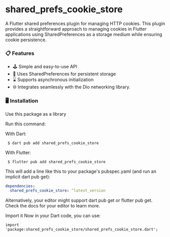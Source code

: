 # shared_prefs_cookie_store

A Flutter shared preferences plugin for managing HTTP cookies. This plugin provides a straightforward approach to managing cookies in Flutter applications using SharedPreferences as a storage medium while ensuring cookie persistence.

### 📋 Features

- 🕹 Simple and easy-to-use API
- 💽 Uses SharedPreferences for persistent storage
- ⌛ Supports asynchronous initialization
- 🌐 Integrates seamlessly with the Dio networking library.

### 🖥 Installation

Use this package as a library

Run this command:

With Dart:

```console
 $ dart pub add shared_prefs_cookie_store
```

With Flutter:

```console
 $ flutter pub add shared_prefs_cookie_store
```

This will add a line like this to your package's pubspec.yaml (and run an implicit dart pub get):

```yaml
dependencies:
  shared_prefs_cookie_store: ^latest_version
```
Alternatively, your editor might support dart pub get or flutter pub get. Check the docs for your editor to learn more.

Import it
Now in your Dart code, you can use:

```console
import 'package:shared_prefs_cookie_store/shared_prefs_cookie_store.dart';
```
